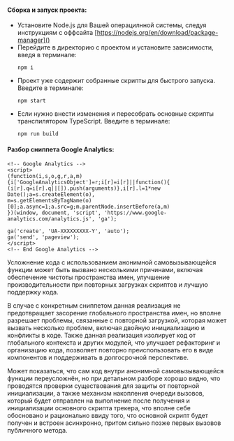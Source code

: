 #### Сборка и запуск проекта:

* Установите Node.js для Вашей операцилнной системы, следуя инструкциям с оффсайта [https://nodejs.org/en/download/package-manager]()
* Перейдите в директорию с проектом и установите зависимости, введя в терминале:
  ```
  npm i
  ```
* Проект уже содержит собранные скрипты для быстрого запуска. Введите в терминале:
  ```
  npm start
  ```
* Если нужно внести изменения и пересобрать основные скрипты транспилятором TypeScript. Введите в терминале:
  ```
  npm run build
  ```

#### Разбор сниппета Google Analytics:

```
<!-- Google Analytics -->
<script>
(function(i,s,o,g,r,a,m){i['GoogleAnalyticsObject']=r;i[r]=i[r]||function(){
(i[r].q=i[r].q||[]).push(arguments)},i[r].l=1*new Date();a=s.createElement(o),
m=s.getElementsByTagName(o)[0];a.async=1;a.src=g;m.parentNode.insertBefore(a,m)
})(window, document, 'script', 'https://www.google-analytics.com/analytics.js', 'ga');

ga('create', 'UA-XXXXXXXXX-Y', 'auto');
ga('send', 'pageview');
</script>
<!-- End Google Analytics -->
```

Усложнение кода с использованием анонимной самовызывающейся функции может быть вызвано несколькими причинами, включая обеспечение чистоты пространства имен, улучшение производительности при повторных загрузках скриптов и лучшую поддержку кода.

В случае с конкретным сниппетом данная реализация не предотвращает засорение глобального пространства имен, но вполне разрешает проблемы, связанные с повторной загрузкой, которая может вызвать несколько проблем, включая двойную инициализацию и конфликты в коде. Также данная реализация изолирует код от глобального контекста и других модулей, что улучшает рефакторинг и организацию кода, позволяет повторно преиспользовать его в виде компонентов и поддерживать в долгосрочной перспективе.

Может показаться, что сам код внутри анонимной самовызывающейся функции переусложнён, но при детальном разборе хорошо видно, что проводятся проверки существования для защиты от повторной инициализации, а также механизм накопления очереди вызовов, который будет отправлен на выполнение после получения и инициализации основного скрипта трекера, что вполне себе обосновано и рационально ввиду того, что основной скрипт будет получен и встроен асинхронно, притом сильно позже первых вызовов публичного метода.
